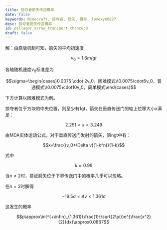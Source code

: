 ```yaml
---
title: 掠夺者箭矢传送概率
date: false
keywords: Minecraft, 掠夺者, 箭矢, 概率, lovexyn0827
desc: 掠夺者箭矢传送概率
id: pillager_arrow_transport_chance:0
draft: false
---
```


解：由原版机制可知，箭矢的平均初速度

$$v_0=1.6m/gt$$

各轴随机速度$v_0$标准差为

$$\sigma=\begin{cases}0.0075 \cdot 2v_0，困难模式\\0.0075\cdot6v_0，普通模式\\0.0075\cdot10v_0，简单模式\end{cases}$$

下方计算以困难模式为例。

掠夺者位于方块的中央位置，则至少有1gt，箭矢在垂直传送门的轴上位移大小$x$满足：

$$2.251<x<3.249$$

由MDA实体运动公式，对于垂直传送门发射的箭矢，第ngt中有：

$$x=\frac{(v_0+\Delta v)(1-k^n)}{1-k}$$

式中

$$k\approx0.99$$

当$n\ne2$时，易证箭矢位于下界传送门中的概率几乎可以忽略。

在$n=2$时解得

$$-19.5\sigma<\Delta v<1.361\sigma$$

这发生的概率

$$p\approx\int^{+\infin}_{1.361}{\frac{1}{\sqrt{2\pi}}e^{\frac{x^2}{2}}dx}\approx0.0867$$
